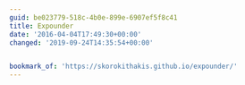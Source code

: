 ```yaml
---
guid: be023779-518c-4b0e-899e-6907ef5f8c41
title: Expounder
date: '2016-04-04T17:49:30+00:00'
changed: '2019-09-24T14:35:54+00:00'


bookmark_of: 'https://skorokithakis.github.io/expounder/'
---
```




